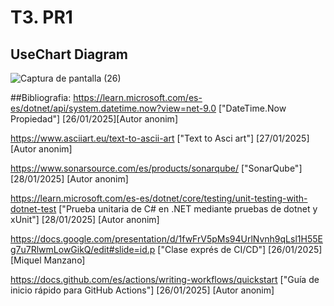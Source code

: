 # T3. PR1
## UseChart Diagram

![Captura de pantalla (26)](https://github.com/user-attachments/assets/2df935a6-3900-4dc5-9dec-3fff9588a830)

##Bibliografia:
https://learn.microsoft.com/es-es/dotnet/api/system.datetime.now?view=net-9.0 ["DateTime.Now Propiedad"] [26/01/2025][Autor anonim]

https://www.asciiart.eu/text-to-ascii-art ["Text to Asci art"] [27/01/2025] [Autor anonim]

https://www.sonarsource.com/es/products/sonarqube/ ["SonarQube"] [28/01/2025] [Autor anonim]

https://learn.microsoft.com/es-es/dotnet/core/testing/unit-testing-with-dotnet-test ["Prueba unitaria de C# en .NET mediante pruebas de dotnet y xUnit"] [28/01/2025] [Autor anonim]

https://docs.google.com/presentation/d/1fwFrV5pMs94UrlNvnh9qLsl1H55Eg7u7RlwmLowGikQ/edit#slide=id.p ["Clase exprés de CI/CD"] [26/01/2025] [Miquel Manzano]

https://docs.github.com/es/actions/writing-workflows/quickstart ["Guía de inicio rápido para GitHub Actions"] [26/01/2025] [Autor anonim]
